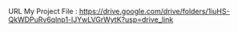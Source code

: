 URL My Project File : 
https://drive.google.com/drive/folders/1iuHS-QkWDPuRv6qlnp1-lJYwLVGrWytK?usp=drive_link
